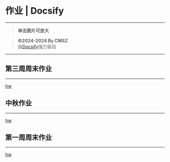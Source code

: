 <h1> 作业 | Docsify </h1>

-----
> **单击图片可放大**

> **©2024-2024 By CMSZ**  
> 由[Docsify](https://docsify.js.org/)强力驱动
-----
## 第三周周末作业 ##
-----
[hw](../hw/3.md ':include')
## 中秋作业 ##
-----
[hw](../hw/2.md ':include')
## 第一周周末作业 ##
-----
[hw](../hw/1.md ':include')
